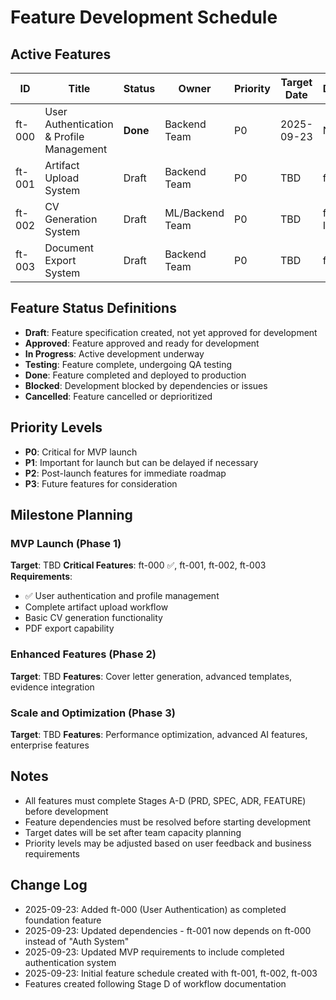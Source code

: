 # Feature Development Schedule

## Active Features

| ID | Title | Status | Owner | Priority | Target Date | Dependencies |
|----|-------|--------|-------|----------|-------------|--------------|
| ft-000 | User Authentication & Profile Management | **Done** | Backend Team | P0 | 2025-09-23 | None |
| ft-001 | Artifact Upload System | Draft | Backend Team | P0 | TBD | ft-000 |
| ft-002 | CV Generation System | Draft | ML/Backend Team | P0 | TBD | ft-001, LLM Integration |
| ft-003 | Document Export System | Draft | Backend Team | P0 | TBD | ft-002 |

## Feature Status Definitions

- **Draft**: Feature specification created, not yet approved for development
- **Approved**: Feature approved and ready for development
- **In Progress**: Active development underway
- **Testing**: Feature complete, undergoing QA testing
- **Done**: Feature completed and deployed to production
- **Blocked**: Development blocked by dependencies or issues
- **Cancelled**: Feature cancelled or deprioritized

## Priority Levels

- **P0**: Critical for MVP launch
- **P1**: Important for launch but can be delayed if necessary
- **P2**: Post-launch features for immediate roadmap
- **P3**: Future features for consideration

## Milestone Planning

### MVP Launch (Phase 1)
**Target**: TBD
**Critical Features**: ft-000 ✅, ft-001, ft-002, ft-003
**Requirements**:
- ✅ User authentication and profile management
- Complete artifact upload workflow
- Basic CV generation functionality
- PDF export capability

### Enhanced Features (Phase 2)
**Target**: TBD
**Features**: Cover letter generation, advanced templates, evidence integration

### Scale and Optimization (Phase 3)
**Target**: TBD
**Features**: Performance optimization, advanced AI features, enterprise features

## Notes

- All features must complete Stages A-D (PRD, SPEC, ADR, FEATURE) before development
- Feature dependencies must be resolved before starting development
- Target dates will be set after team capacity planning
- Priority levels may be adjusted based on user feedback and business requirements

## Change Log

- 2025-09-23: Added ft-000 (User Authentication) as completed foundation feature
- 2025-09-23: Updated dependencies - ft-001 now depends on ft-000 instead of "Auth System"
- 2025-09-23: Updated MVP requirements to include completed authentication system
- 2025-09-23: Initial feature schedule created with ft-001, ft-002, ft-003
- Features created following Stage D of workflow documentation